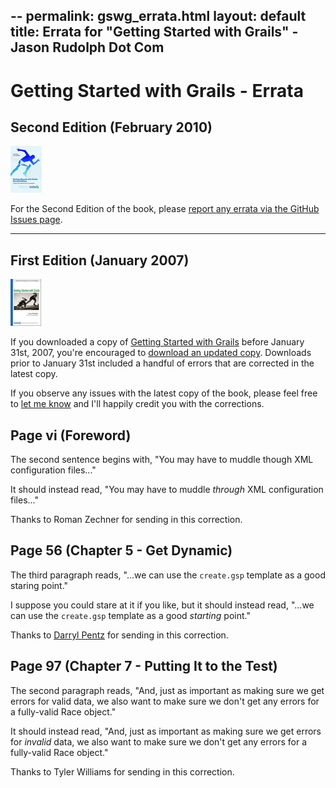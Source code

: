 --
permalink: gswg_errata.html
layout: default
title: Errata for "Getting Started with Grails" - Jason Rudolph Dot Com
---
# Getting Started with Grails - Errata

## Second Edition (February 2010)

![Getting Started With Grails, Second Edition](/images/getting-started-with-grails-v2-header.jpg)

For the Second Edition of the book, please [report any errata via the GitHub Issues page](http://github.com/scottdavis99/gswg-v2/issues "Errata for Getting Started With Grails, Second Edition").

----

## First Edition (January 2007)

![Getting Started With Grails, First Edition](/images/getting-started-with-grails-header.png)

If you downloaded a copy of <a href="http://www.infoq.com/minibooks/grails">Getting Started with Grails</a> before January 31st, 2007, you're encouraged to <a href="http://www.infoq.com/minibooks/grails">download an updated copy</a>.  Downloads prior to January 31st included a handful of errors that are corrected in the latest copy.

If you observe any issues with the latest copy of the book, please feel free to <a href="mailto:jason@jasonrudolph.com">let me know</a> and I'll happily credit you with the corrections.

## Page vi (Foreword)

The second sentence begins with, "You may have to muddle though XML configuration files..."
  
It should instead read, "You may have to muddle <em>through</em> XML configuration files..."

Thanks to Roman Zechner for sending in this correction.

## Page 56 (Chapter 5 - Get Dynamic)

The third paragraph reads, "...we can use the `create.gsp` template as a good staring point."

I suppose you could stare at it if you like, but it should instead read, "...we can use the `create.gsp` template as a good *starting* point."

Thanks to <a href="http://splab.blogspot.com">Darryl Pentz</a> for sending in this correction.

## Page 97 (Chapter 7 - Putting It to the Test)

The second paragraph reads, "And, just as important as making sure we get errors for valid data, we also want to make sure we don't get any errors for a fully-valid Race object."

It should instead read, "And, just as important as making sure we get errors for *invalid* data, we also want to make sure we don't get any errors for a fully-valid Race object."

Thanks to Tyler Williams for sending in this correction.